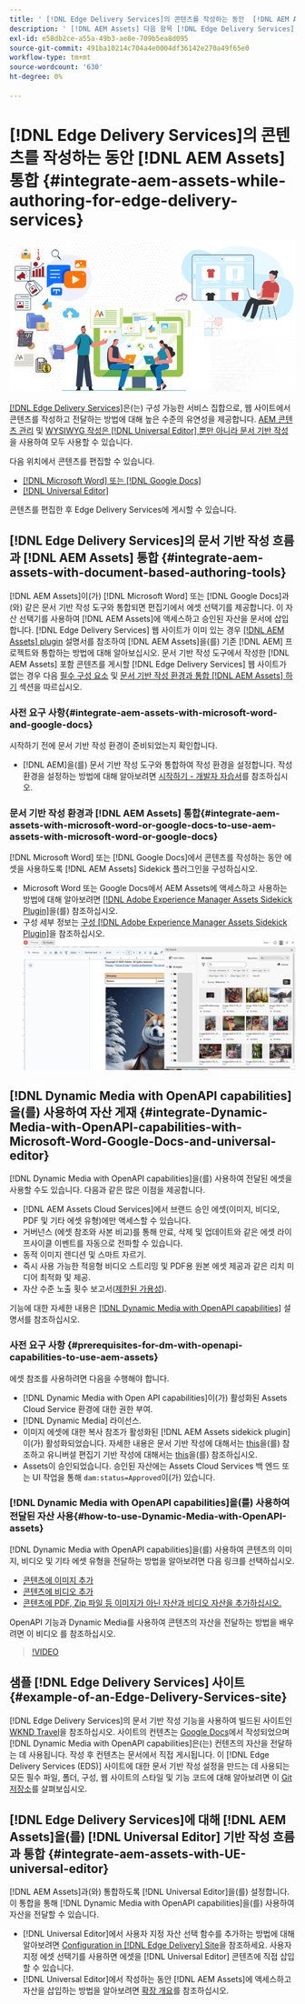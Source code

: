 ```yaml
---
title: ' [!DNL Edge Delivery Services]의 콘텐츠를 작성하는 동안  [!DNL AEM Assets] 통합'
description: ' [!DNL AEM Assets] 다음 항목 [!DNL Edge Delivery Services]. This integration enables you to integrate [!DNL AEM Assets] 포함 [!DNL Microsoft Word] 및 [!DNL Google Docs], integrate [!DNL AEM Assets] 다음 항목 [!DNL Universal Editor], integrate [!DNL Dynamic Media with OpenAPI capabilities] 포함 [!DNL Universal Editor] 및 [!DNL Dynamic Media with OpenAPI capabilities] 포함 [!DNL Microsoft Word] 및 [!DNL Google Docs]을 통합하는 방법에 대해 알아봅니다.'
exl-id: e58db2ce-a55a-49b3-ae8e-709b5ea8d095
source-git-commit: 491ba10214c704a4e0004df36142e270a49f65e0
workflow-type: tm+mt
source-wordcount: '630'
ht-degree: 0%

---
```


# [!DNL Edge Delivery Services]의 콘텐츠를 작성하는 동안 [!DNL AEM Assets] 통합 {#integrate-aem-assets-while-authoring-for-edge-delivery-services}

![UE가 있는 AEM 자산](/help/assets/assets/EDS2.png)

[[!DNL Edge Delivery Services]](https://experienceleague.adobe.com/ko/docs/experience-manager-cloud-service/content/edge-delivery/overview)은(는) 구성 가능한 서비스 집합으로, 웹 사이트에서 콘텐츠를 작성하고 전달하는 방법에 대해 높은 수준의 유연성을 제공합니다. [AEM 콘텐츠 관리](/help/sites-cloud/authoring/author-publish.md) 및 [WYSIWYG 작성은  [!DNL Universal Editor] 뿐만 아니라 문서 기반 작성](https://experienceleague.adobe.com/ko/docs/experience-manager-cloud-service/content/edge-delivery/wysiwyg-authoring/authoring)을 사용하여 모두 사용할 수 있습니다.

다음 위치에서 콘텐츠를 편집할 수 있습니다.

* [[!DNL Microsoft Word] 또는 [!DNL Google Docs]](#integrate-aem-assets-with-document-based-authoring-tools)
* [[!DNL Universal Editor]](#integrate-aem-assets-with-UE-universal-editor)

콘텐츠를 편집한 후 Edge Delivery Services에 게시할 수 있습니다.

## [!DNL Edge Delivery Services]의 문서 기반 작성 흐름과 [!DNL AEM Assets] 통합 {#integrate-aem-assets-with-document-based-authoring-tools}

[!DNL AEM Assets]이(가) [!DNL Microsoft Word] 또는 [!DNL Google Docs]과(와) 같은 문서 기반 작성 도구와 통합되면 편집기에서 에셋 선택기를 제공합니다. 이 자산 선택기를 사용하여 [!DNL AEM Assets]에 액세스하고 승인된 자산을 문서에 삽입합니다.
[!DNL Edge Delivery Services] 웹 사이트가 이미 있는 경우 [[!DNL AEM Assets] plugin](https://github.com/adobe-rnd/aem-assets-plugin/blob/main/README.md) 설명서를 참조하여 [!DNL AEM Assets]을(를) 기존 [!DNL AEM] 프로젝트와 통합하는 방법에 대해 알아보십시오.
문서 기반 작성 도구에서 작성한 [!DNL AEM Assets] 포함 콘텐츠를 게시할 [!DNL Edge Delivery Services] 웹 사이트가 없는 경우 다음 [필수 구성 요소](#integrate-aem-assets-with-microsoft-word-and-google-docs) 및 [문서 기반 작성 환경과 통합 [!DNL AEM Assets] 하기](#integrate-aem-assets-with-microsoft-word-or-google-docs-to-use-aem-assets-with-microsoft-word-or-google-docs) 섹션을 따르십시오.

### 사전 요구 사항{#integrate-aem-assets-with-microsoft-word-and-google-docs}

시작하기 전에 문서 기반 작성 환경이 준비되었는지 확인합니다.

* [!DNL AEM]을(를) 문서 기반 작성 도구와 통합하여 작성 환경을 설정합니다. 작성 환경을 설정하는 방법에 대해 알아보려면 [시작하기 - 개발자 자습서](https://www.aem.live/developer/tutorial)를 참조하십시오.

### 문서 기반 작성 환경과 [!DNL AEM Assets] 통합{#integrate-aem-assets-with-microsoft-word-or-google-docs-to-use-aem-assets-with-microsoft-word-or-google-docs}

[!DNL Microsoft Word] 또는 [!DNL Google Docs]에서 콘텐츠를 작성하는 동안 에셋을 사용하도록 [!DNL AEM Assets] Sidekick 플러그인을 구성하십시오.

* Microsoft Word 또는 Google Docs에서 AEM Assets에 액세스하고 사용하는 방법에 대해 알아보려면 [[!DNL Adobe Experience Manager Assets Sidekick Plugin]](https://www.aem.live/docs/aem-assets-sidekick-plugin#using-experience-manager-assets-for-website-authors)을(를) 참조하십시오.
* 구성 세부 정보는 [구성 [!DNL Adobe Experience Manager Assets Sidekick Plugin]](https://www.aem.live/developer/configuring-aem-assets-sidekick-plugin)을 참조하십시오.
  ![ms word 및 google 문서에서 openAPI 기능과 함께 dynamic media 사용](/help/assets/assets/my-assets-sidebar.png)

## [!DNL Dynamic Media with OpenAPI capabilities]을(를) 사용하여 자산 게재 {#integrate-Dynamic-Media-with-OpenAPI-capabilities-with-Microsoft-Word-Google-Docs-and-universal-editor}

[!DNL Dynamic Media with OpenAPI capabilities]을(를) 사용하여 전달된 에셋을 사용할 수도 있습니다. 다음과 같은 많은 이점을 제공합니다.

* [!DNL AEM Assets Cloud Services]에서 브랜드 승인 에셋(이미지, 비디오, PDF 및 기타 에셋 유형)에만 액세스할 수 있습니다.
* 거버넌스 (에셋 참조와 사본 비교)를 통해 만료, 삭제 및 업데이트와 같은 에셋 라이프사이클 이벤트를 자동으로 전파할 수 있습니다.
* 동적 이미지 렌디션 및 스마트 자르기.
* 즉시 사용 가능한 적응형 비디오 스트리밍 및 PDF용 원본 에셋 제공과 같은 리치 미디어 최적화 및 제공.
* 자산 수준 노출 횟수 보고서([제한된 가용성](/help/assets/manage-reports-assets-view.md#dynamic-media-delivery-reports)).

기능에 대한 자세한 내용은 [[!DNL Dynamic Media with OpenAPI capabilities]](https://experienceleague.adobe.com/en/docs/experience-manager-cloud-service/content/assets/dynamicmedia/dynamic-media-open-apis/dynamic-media-open-apis-overview) 설명서를 참조하십시오.

### 사전 요구 사항 {#prerequisites-for-dm-with-openapi-capabilities-to-use-aem-assets}

에셋 참조를 사용하려면 다음을 수행해야 합니다.

* [!DNL Dynamic Media with Open API capabilities]이(가) 활성화된 Assets Cloud Service 환경에 대한 권한 부여.
* [!DNL Dynamic Media] 라이선스.
* 이미지 에셋에 대한 복사 참조가 활성화된 [!DNL AEM Assets sidekick plugin]이(가) 활성화되었습니다. 자세한 내용은 문서 기반 작성에 대해서는 [this](https://www.aem.live/developer/configuring-aem-assets-sidekick-plugin#copymode)을(를) 참조하고 유니버설 편집기 기반 작성에 대해서는 [this](https://developer.adobe.com/uix/docs/extension-manager/extension-developed-by-adobe/configurable-asset-picker/#extension-overview)을(를) 참조하십시오.
* Assets이 승인되었습니다. 승인된 자산에는 Assets Cloud Services 백 엔드 또는 UI 작업을 통해 `dam:status=Approved`이(가) 있습니다.

### [!DNL Dynamic Media with OpenAPI capabilities]을(를) 사용하여 전달된 자산 사용{#how-to-use-Dynamic-Media-with-OpenAPI-assets}

[!DNL Dynamic Media with OpenAPI capabilities]을(를) 사용하여 콘텐츠의 이미지, 비디오 및 기타 에셋 유형을 전달하는 방법을 알아보려면 다음 링크를 선택하십시오.

* [콘텐츠에 이미지 추가](https://www.aem.live/docs/aem-assets-sidekick-plugin#using-image-references-when-authoring-content)
* [콘텐츠에 비디오 추가](https://www.aem.live/docs/aem-assets-sidekick-plugin#using-video-references-when-authoring-content)
* [콘텐츠에 PDF, Zip 파일 등 이미지가 아닌 자산과 비디오 자산을 추가하십시오.](https://www.aem.live/docs/aem-assets-sidekick-plugin#using-asset-references-for-pdf-zip-etc-when-authoring-content)

OpenAPI 기능과 Dynamic Media를 사용하여 콘텐츠의 자산을 전달하는 방법을 배우려면 이 비디오 를 참조하십시오.

>[!VIDEO](https://video.tv.adobe.com/v/3441155)

## 샘플 [!DNL Edge Delivery Services] 사이트{#example-of-an-Edge-Delivery-Services-site}

[!DNL Edge Delivery Services]의 문서 기반 작성 기능을 사용하여 빌드된 사이트인 [WKND Travel](http://bit.ly/3DExLnf)을 참조하십시오. 사이트의 컨텐츠는 [Google Docs](https://drive.google.com/drive/folders/1HCCHRWp4HJIXW_cUv5cRDQ5DzzqiZsXT)에서 작성되었으며 [!DNL Dynamic Media with OpenAPI capabilities]은(는) 컨텐츠의 자산을 전달하는 데 사용됩니다. 작성 후 컨텐츠는 문서에서 직접 게시됩니다. 이 [!DNL Edge Delivery Services (EDS)] 사이트에 대한 문서 기반 작성 설정을 만드는 데 사용되는 모든 필수 파일, 폴더, 구성, 웹 사이트의 스타일 및 기능 코드에 대해 알아보려면 이 [Git 저장소](https://github.com/hlxsites/franklin-assets-selector/tree/aem-dynamicmedia-demo/blocks)를 살펴보십시오.

## [!DNL Edge Delivery Services]에 대해 [!DNL AEM Assets]을(를) [!DNL Universal Editor] 기반 작성 흐름과 통합 {#integrate-aem-assets-with-UE-universal-editor}

[!DNL AEM Assets]과(와) 통합하도록 [!DNL Universal Editor]을(를) 설정합니다. 이 통합을 통해 [!DNL Dynamic Media with OpenAPI capabilities]을(를) 사용하여 자산을 전달할 수 있습니다.

* [!DNL Universal Editor]에서 사용자 지정 자산 선택 함수를 추가하는 방법에 대해 알아보려면 [Configuration in [!DNL Edge Delivery] Site](https://developer.adobe.com/uix/docs/extension-manager/extension-developed-by-adobe/configurable-asset-picker/#configuration-in-edge-delivery-site)을 참조하세요. 사용자 지정 에셋 선택기를 사용하면 에셋을 [!DNL Universal Editor] 콘텐츠에 직접 삽입할 수 있습니다.
* [!DNL Universal Editor]에서 작성하는 동안 [!DNL AEM Assets]에 액세스하고 자산을 삽입하는 방법을 알아보려면 [확장 개요](https://developer.adobe.com/uix/docs/extension-manager/extension-developed-by-adobe/configurable-asset-picker/#extension-overview)를 참조하십시오.
